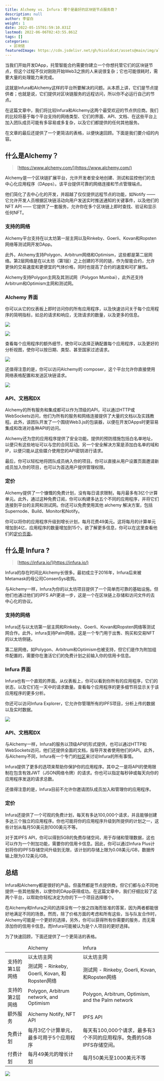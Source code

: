 ```yaml
---
title: Alchemy vs. Infura：哪个是最好的区块链节点服务商？
description: null
author: 李留白
weight: 1
date: 2022-05-15T01:59:10.831Z
lastmod: 2022-06-06T02:43:55.861Z
tags: []
categories:
  - 区块链
featuredImage: https://cdn.jsdelivr.net/gh/hicoldcat/assets@main/img/alchemy-vs-infura-which-node-provider-best.png
---
```


当我们开始开发DApp，托管智能合约需要你建立一个你想托管它们的区块链节点，但这个过程不仅对刚刚开始Web3之旅的人来说很复杂；它也可能很耗时，需要大量的处理能力来完成。

这就是Infura和Alchemy这样的平台所要解决的问题。从本质上讲，它们是节点提供者；也就是说，它们提供对区块链服务的远程访问，所以你不必运行自己的节点。

在这篇文章中，我们将比较Infura和Alchemy这两个最受欢迎的节点供应商。我们的比较将基于每个平台支持的网络类型、它们的界面、API、文档、在这些平台上加入团队成员可能有多容易或多复杂，以及它们都提供的任何其他服务。

在文章的最后还提供了一个更简洁的表格，以便快速回顾。下面是我们要介绍的内容。

## 什么是Alchemy？
> [https://www.alchemy.com/](https://www.alchemy.com/)

Alchemy是一个区块链扩展平台，允许开发者安全地创建、测试和监控他们的去中心化应用程序（DApps）。该平台提供可靠的网络连接和节点管理端点。

他们简化了去中心化的开发，并超越了仅仅提供远程节点的功能，如Notify —— 它允许开发人员根据区块链活动向用户发送实时推送通知的关键事件，以及他们的NFT API —— 它提供了一套服务，允许你在多个区块链上即时查找、验证和显示任何NFT。

### 支持的网络

Alchemy平台支持在以太坊第一层主网以及Rinkeby、Goerli、Kovan和Ropsten网络等测试网开发DApp。

此外，Alchemy支持Polygon、Arbitrum网络和Optimism，这些都是第二层网络。第2层网络是在以太坊（第1层）之上创建的不同的链，作为智能合约，允许更快的交易速度和更便宜的气体价格，同时也提高了合约的速度和可扩展性。

Alchemy支持Polygon主网及其测试网（Polygon Mumbai），此外还支持Arbitrum和Optimism主网和测试网。

### Alchemy 界面

你可以从它的仪表板上即时访问你的所有应用程序，以及快速访问关于每个应用程序的简明指标，如总的请求和响应，无效请求的数量，以及更多的信息。

![](https://cdn.jsdelivr.net/gh/hicoldcat/assets@main/img/20220515101616.png)

![](https://cdn.jsdelivr.net/gh/hicoldcat/assets@main/img/20220515101548.png)

查看每个应用程序的额外细节，使你可以选择正确配置每个应用程序，以及更好的分析视图，使你可以按日期、类型、甚至国家过滤请求。

![](https://cdn.jsdelivr.net/gh/hicoldcat/assets@main/img/20220515101722.png)

还值得注意的是，你可以访问Alchemy的 composer，这个平台允许你直接使用网络表格配置和发送区块链请求。

![](https://cdn.jsdelivr.net/gh/hicoldcat/assets@main/img/20220515101748.png)

### API、文档和DX

Alchemy的所有服务和集成都可以作为顶级的API，可以通过HTTP或WebSockets访问，他们为所有的服务和网络连接提供了大量的文档以及实践教程。此外，该团队开发了一个围绕Web3.js的包装器，以便在开发DApps时更容易集成和改进对各种API的访问。

Alchemy还为您的应用程序提供了安全功能。提供的预防措施包括白名单地址，以便只有这些地址可以与您的合同互动。另一个安全解决方案是添加白名单的域和IP，以便只能从这些媒介使用您的API密钥进行请求。

最后，你可以轻松地将团队成员纳入你的项目。你可以直接从用户设置页面邀请新成员加入你的项目，也可以为首选用户提供管理权限。

### 定价

Alchemy提供了一个慷慨的免费计划，没有每日请求限制，每月最多有3亿个计算单元。此外，通过这种免费订阅，你可以构建多达五个不同的应用程序，并将它们连接到平台的主网和测试网。你还可以免费使用其他 alchemy 解决方案，包括Supernode、Build、Monitor和Notify。

你可以将你的应用程序升级到增长计划，每月花费49美元。这将每月的计算单元增加到4亿，应用程序的数量增加到15个。欲了解更多信息，你可以在这里查看他们的[定价页面](https://www.alchemy.com/pricing)。


## 什么是 Infura ?
> [https://infura.io/](https://infura.io/)

Infura的存在时间比Alchemy长很多。最初成立于2016年，Infura后来被Metamask的母公司ConsenSys收购。

与Alchemy一样，Infura为你的以太坊项目提供了一个简单而可靠的基础设施。但他们也通过他们的IPFS API更进一步，这是一个在区块链上存储和访问文件的去中心化的协议。

### 支持的网络

Infura还与以太坊第一层主网和Rinkeby、Goerli、Kovan和Ropsten网络等测试网合作。此外，infura支持Palm网络，这是一个专门用于出售、购买和交易NFT的以太坊侧链。

第二层网络，如Polygon、Arbitrum和Optimism也被支持，但它们是作为附加组件配置的，需要你在激活它们的免费计划之前输入你的信用卡信息。

### Infura 界面

Infura也有一个直观的界面。从仪表板上，你可以看到你所有的应用程序，它们的状态，以及它们在一天中的请求数量。查看每个应用程序的更多细节将显示关于该应用程序的更多分析。

你还可以访问Infura Explorer，它允许你管理所有的IPFS项目，分析上传的数据以及实时数据。

![](https://cdn.jsdelivr.net/gh/hicoldcat/assets@main/img/20220515102321.png)

### API、文档和DX

与Alchemy一样，Infura的服务以顶级API的形式提供，也可以通过HTTP和WebSockets访问，他们还提供全面的文档，指导开发者使用他们的API。此外，与Alchemy不同，Infura有一个专门的[社区](https://community.infura.io/)来讨论Infura的所有事情。

Infura提供了更多的选项来帮助你保护你的应用程序。其中之一是将API的使用限制在包含有效JWT（JSON网络令牌）的请求。你也可以指定每秒钟或每天向你的应用程序发送的请求总数。

还值得注意的是，Infura目前不允许你邀请团队成员加入和管理你的应用程序。

### 定价

Infura还提供了一个可观的免费计划，每天有多达100,000个请求，并且能够创建多达三个独立的应用程序。你也可能将你的应用程序升级到所提供的计划之一，这些计划从每月50美元到1000美元不等。

对于其IPFS API，你可以得到5GB的免费存储空间，用于存储和管理数据，这也可以作为一个附加功能，需要你的信用卡信息。因此，你可以通过Infura Plus计划将你的IPFS存储空间升级到无限，该计划的存储上限为0.08美元/GB，数据传输上限为0.12美元/GB。

## 总结

Infura和Alchemy都是很好的产品，但虽然都是节点提供商，但它们都与众不同地提供一些其他服务，以使你的DApp获得成功。在这篇文章中，我们仔细比较了这两个平台，以帮助你轻松决定为你的下一个项目选择哪个。

在Alchemy和Infura之间的选择没有一个放之四海而皆准的答案，因为两者都能很好地满足不同的场景。然而，除了价格方面的考虑和所有这些，当与队友合作时，Alchemy可能是一个更好的选择，另外，你可以获得所有你需要的服务，而无需添加你的信用卡信息。而Infura可能被认为是个人项目的更好选择。

为了快速回顾，下面还提供了一个更简洁的表格。

<table>
  <thead>
    <tr>
        <td></td> 
        <td>Alchemy</td> 
        <td>Infura</td>
   </tr>
  </thead>
    <tr>
        <td rowspan="2">支持的第1层网络</td>    
        <td >以太坊主网</td>  
        <td >以太坊主网</td> 
    </tr>
    <tr>
        <td >测试网 - Rinkeby, Goerli, Kovan, 和Ropsten网络</td>  
        <td >测试网 - Rinkeby, Goerli, Kovan, 和Ropsten网络</td>  
    </tr>
    <tr>
        <td >支持的第2层网络</td>    
        <td >Polygon, Arbitrum network, and Optimism</td>  
        <td >Polygon, Arbitrum, Optimism, and the Palm network</td> 
    </tr>
     <tr>
        <td >额外服务</td>    
        <td >Alchemy Notify, NFT API	</td>  
        <td >IPFS API</td> 
    </tr>
    <tr>
        <td >免费计划</td>    
        <td >每月3亿个计算单元，最多可用于5个应用程序</td>  
        <td >每天有100,000个请求，最多有3个不同的应用程序。免费的5GB IPFS存储空间。</td> 
    </tr>
    <tr>
        <td >付费计划</td>    
        <td >每月49美元的增长计划</td>  
        <td >每月50美元至1000美元不等</td> 
    </tr>
</table>

![](https://cdn.jsdelivr.net/gh/hicoldcat/assets@main/img/my.png)